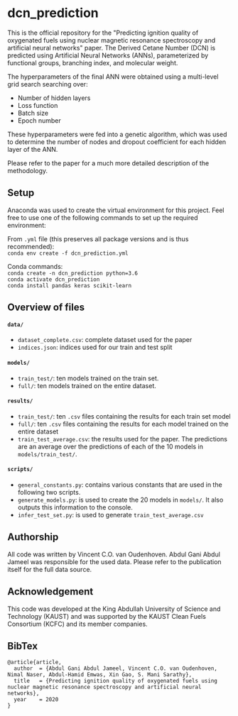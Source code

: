 # dcn_prediction
This is the official repository for the "Predicting ignition quality of oxygenated fuels using nuclear magnetic resonance spectroscopy and artificial neural networks" paper. The Derived Cetane Number (DCN) is predicted using Artificial Neural Networks (ANNs), parameterized by functional groups, branching index, and molecular weight.

The hyperparameters of the final ANN were obtained using a multi-level grid search searching over:
* Number of hidden layers
* Loss function
* Batch size
* Epoch number

These hyperparameters were fed into a genetic algorithm, which was used to determine the number of nodes and dropout coefficient for each hidden layer of the ANN. 

Please refer to the paper for a much more detailed description of the methodology.

## Setup 
Anaconda was used to create the virtual environment for this project. Feel free to use one of the following commands to set up the required environment: 

From `.yml` file (this preserves all package versions and is thus recommended):  
`conda env create -f dcn_prediction.yml`

Conda commands:   
`conda create -n dcn_prediction python=3.6`   
`conda activate dcn_prediction`   
`conda install pandas keras scikit-learn`  

## Overview of files

#### `data/`
* `dataset_complete.csv`: complete dataset used for the paper
* `indices.json`: indices used for our train and test split 

#### `models/` 
* `train_test/`: ten models trained on the train set.
* `full/`: ten models trained on the entire dataset.

#### `results/`
* `train_test/`: ten `.csv` files containing the results for each train set model
* `full/`: ten `.csv` files containing the results for each model trained on the entire dataset
* `train_test_average.csv`: the results used for the paper. The predictions are an average over the predictions of each of the 10 models in `models/train_test/`. 

#### `scripts/`  
* `general_constants.py`: contains various constants that are used in the following two scripts.  
* `generate_models.py`: is used to create the 20 models in `models/`. It also outputs this information to the console.
* `infer_test_set.py`: is used to generate `train_test_average.csv`

## Authorship
All code was written by Vincent C.O. van Oudenhoven. Abdul Gani Abdul Jameel was responsible for the used data. Please refer to the publication itself for the full data source. 

## Acknowledgement 
This code was developed at the King Abdullah University of Science and Technology (KAUST) and was supported by the KAUST Clean Fuels Consortium (KCFC) and its member companies.

## BibTex
```
@article{article,
  author  = {Abdul Gani Abdul Jameel, Vincent C.O. van Oudenhoven, Nimal Naser, Abdul-Hamid Emwas, Xin Gao, S. Mani Sarathy}, 
  title   = {Predicting ignition quality of oxygenated fuels using nuclear magnetic resonance spectroscopy and artificial neural networks},
  year    = 2020
}
```

